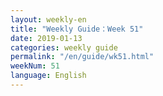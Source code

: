 ```yaml
---
layout: weekly-en
title: "Weekly Guide：Week 51"
date: 2019-01-13
categories: weekly guide
permalink: "/en/guide/wk51.html"
weekNum: 51
language: English
---
```

